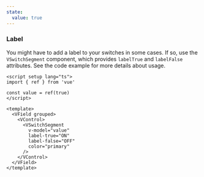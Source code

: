 ```yaml
---
state:
  value: true
---
```


### Label

You might have to add a label to your switches in some cases.
If so, use the `VSwitchSegment` component, which provides `labelTrue` and
`labelFalse` attributes. See the code example for more details about usage.

<!--code-->

```vue
<script setup lang="ts">
import { ref } from 'vue'

const value = ref(true)
</script>

<template>
  <VField grouped>
    <VControl>
      <VSwitchSegment
        v-model="value"
        label-true="ON"
        label-false="OFF"
        color="primary"
      />
    </VControl>
  </VField>
</template>
```

<!--/code-->

<!--example-->

<VField grouped>
  <VControl>
    <VSwitchSegment
      v-model="frontmatter.state.value"
      label-true="ON"
      label-false="OFF"
      color="primary"
    />
  </VControl>
</VField>

<!--/example-->
